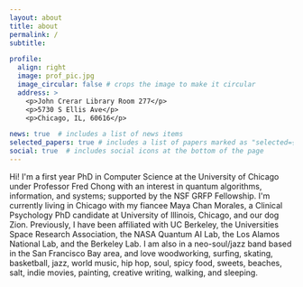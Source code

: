 ```yaml
---
layout: about
title: about
permalink: /
subtitle: 

profile:
  align: right
  image: prof_pic.jpg
  image_circular: false # crops the image to make it circular
  address: >
    <p>John Crerar Library Room 277</p>
    <p>5730 S Ellis Ave</p>
    <p>Chicago, IL, 60616</p>

news: true  # includes a list of news items
selected_papers: true # includes a list of papers marked as "selected={true}"
social: true  # includes social icons at the bottom of the page
---
```

Hi! I'm a first year PhD in Computer Science at the University of Chicago under Professor Fred Chong with an interest in quantum algorithms, information, and systems; supported by the NSF GRFP Fellowship. I'm currently living in Chicago with my fiancee Maya Chan Morales, a Clinical Psychology PhD candidate at University of Illinois, Chicago, and our dog Zion. Previously, I have been affiliated with UC Berkeley, the Universities Space Research Association, the NASA Quantum AI Lab, the Los Alamos National Lab, and the Berkeley Lab. I am also in a neo-soul/jazz band based in the San Francisco Bay area, and love woodworking, surfing, skating, basketball, jazz, world music, hip hop, soul, spicy food, sweets, beaches, salt, indie movies, painting, creative writing, walking, and sleeping.
